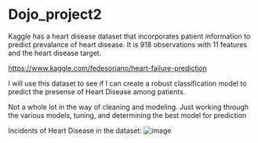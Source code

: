 # Dojo_project2

Kaggle has a heart disease dataset that incorporates patient information to predict prevalance of heart disease. It is 918 observations with 11 features and the heart disease target.

https://www.kaggle.com/fedesoriano/heart-failure-prediction

I will use this dataset to see if I can create a robust classification model to predict the presense of Heart Disease among patients.

Not a whole lot in the way of cleaning and modeling. Just working through the various models, tuning, and determining the best model for prediction

Incidents of Heart Disease in the dataset:
![image](https://user-images.githubusercontent.com/77822487/140671985-ea3bc915-b494-4383-bbcf-f4d09122d454.png)

